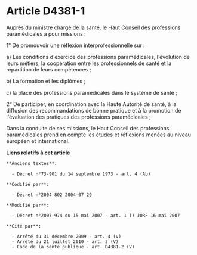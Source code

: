 # Article D4381-1

Auprès du ministre chargé de la santé, le Haut Conseil des professions paramédicales a pour missions :

1° De promouvoir une réflexion interprofessionnelle sur :

a) Les conditions d'exercice des professions paramédicales, l'évolution de leurs métiers, la coopération entre les
professionnels de santé et la répartition de leurs compétences ; 

b) La formation et les diplômes ;

c) la place des professions paramédicales dans le système de santé ;

2° De participer, en coordination avec la Haute Autorité de santé, à la diffusion des recommandations de bonne pratique et à
la promotion de l'évaluation des pratiques des professions paramédicales ;

Dans la conduite de ses missions, le Haut Conseil des professions paramédicales prend en compte les études et réflexions
menées au niveau européen et international.

**Liens relatifs à cet article**

	**Anciens textes**:

	  - Décret n°73-901 du 14 septembre 1973 - art. 4 (Ab)

	**Codifié par**:

	  - Décret n°2004-802 2004-07-29

	**Modifié par**:

	  - Décret n°2007-974 du 15 mai 2007 - art. 1 () JORF 16 mai 2007

	**Cité par**:

	  - Arrêté du 31 décembre 2009 - art. 4 (V)
	  - Arrêté du 21 juillet 2010 - art. 3 (V)
	  - Code de la santé publique - art. D4381-2 (V)
